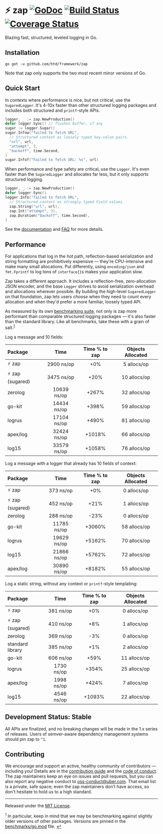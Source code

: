 # :zap: zap [![GoDoc][doc-img]][doc] [![Build Status][ci-img]][ci] [![Coverage Status][cov-img]][cov]

Blazing fast, structured, leveled logging in Go.

## Installation

`go get -u github.com/htd/framework/zap`

Note that zap only supports the two most recent minor versions of Go.

## Quick Start

In contexts where performance is nice, but not critical, use the
`SugaredLogger`. It's 4-10x faster than other structured logging
packages and includes both structured and `printf`-style APIs.

```go
logger, _ := zap.NewProduction()
defer logger.Sync() // flushes buffer, if any
sugar := logger.Sugar()
sugar.Infow("failed to fetch URL",
  // Structured context as loosely typed key-value pairs.
  "url", url,
  "attempt", 3,
  "backoff", time.Second,
)
sugar.Infof("Failed to fetch URL: %s", url)
```

When performance and type safety are critical, use the `Logger`. It's even
faster than the `SugaredLogger` and allocates far less, but it only supports
structured logging.

```go
logger, _ := zap.NewProduction()
defer logger.Sync()
logger.Info("failed to fetch URL",
  // Structured context as strongly typed Field values.
  zap.String("url", url),
  zap.Int("attempt", 3),
  zap.Duration("backoff", time.Second),
)
```

See the [documentation][doc] and [FAQ](FAQ.md) for more details.

## Performance

For applications that log in the hot path, reflection-based serialization and
string formatting are prohibitively expensive &mdash; they're CPU-intensive
and make many small allocations. Put differently, using `encoding/json` and
`fmt.Fprintf` to log tons of `interface{}`s makes your application slow.

Zap takes a different approach. It includes a reflection-free, zero-allocation
JSON encoder, and the base `Logger` strives to avoid serialization overhead
and allocations wherever possible. By building the high-level `SugaredLogger`
on that foundation, zap lets users _choose_ when they need to count every
allocation and when they'd prefer a more familiar, loosely typed API.

As measured by its own [benchmarking suite][], not only is zap more performant
than comparable structured logging packages &mdash; it's also faster than the
standard library. Like all benchmarks, take these with a grain of salt.<sup
id="anchor-versions">[1](#footnote-versions)</sup>

Log a message and 10 fields:

| Package             |    Time     | Time % to zap | Objects Allocated |
| :------------------ | :---------: | :-----------: | :---------------: |
| :zap: zap           | 2900 ns/op  |      +0%      |    5 allocs/op    |
| :zap: zap (sugared) | 3475 ns/op  |     +20%      |   10 allocs/op    |
| zerolog             | 10639 ns/op |     +267%     |   32 allocs/op    |
| go-kit              | 14434 ns/op |     +398%     |   59 allocs/op    |
| logrus              | 17104 ns/op |     +490%     |   81 allocs/op    |
| apex/log            | 32424 ns/op |    +1018%     |   66 allocs/op    |
| log15               | 33579 ns/op |    +1058%     |   76 allocs/op    |

Log a message with a logger that already has 10 fields of context:

| Package             |    Time     | Time % to zap | Objects Allocated |
| :------------------ | :---------: | :-----------: | :---------------: |
| :zap: zap           |  373 ns/op  |      +0%      |    0 allocs/op    |
| :zap: zap (sugared) |  452 ns/op  |     +21%      |    1 allocs/op    |
| zerolog             |  288 ns/op  |     -23%      |    0 allocs/op    |
| go-kit              | 11785 ns/op |    +3060%     |   58 allocs/op    |
| logrus              | 19629 ns/op |    +5162%     |   70 allocs/op    |
| log15               | 21866 ns/op |    +5762%     |   72 allocs/op    |
| apex/log            | 30890 ns/op |    +8182%     |   55 allocs/op    |

Log a static string, without any context or `printf`-style templating:

| Package             |    Time    | Time % to zap | Objects Allocated |
| :------------------ | :--------: | :-----------: | :---------------: |
| :zap: zap           | 381 ns/op  |      +0%      |    0 allocs/op    |
| :zap: zap (sugared) | 410 ns/op  |      +8%      |    1 allocs/op    |
| zerolog             | 369 ns/op  |      -3%      |    0 allocs/op    |
| standard library    | 385 ns/op  |      +1%      |    2 allocs/op    |
| go-kit              | 606 ns/op  |     +59%      |   11 allocs/op    |
| logrus              | 1730 ns/op |     +354%     |   25 allocs/op    |
| apex/log            | 1998 ns/op |     +424%     |    7 allocs/op    |
| log15               | 4546 ns/op |    +1093%     |   22 allocs/op    |

## Development Status: Stable

All APIs are finalized, and no breaking changes will be made in the 1.x series
of releases. Users of semver-aware dependency management systems should pin
zap to `^1`.

## Contributing

We encourage and support an active, healthy community of contributors &mdash;
including you! Details are in the [contribution guide](CONTRIBUTING.md) and
the [code of conduct](CODE_OF_CONDUCT.md). The zap maintainers keep an eye on
issues and pull requests, but you can also report any negative conduct to
oss-conduct@uber.com. That email list is a private, safe space; even the zap
maintainers don't have access, so don't hesitate to hold us to a high
standard.

<hr>

Released under the [MIT License](LICENSE.txt).

<sup id="footnote-versions">1</sup> In particular, keep in mind that we may be
benchmarking against slightly older versions of other packages. Versions are
pinned in the [benchmarks/go.mod][] file. [↩](#anchor-versions)

[doc-img]: https://pkg.go.dev/badge/github.com/htd/framework/zap
[doc]: https://pkg.go.dev/github.com/htd/framework/zap
[ci-img]: https://github.com/uber-go/zap/actions/workflows/go.yml/badge.svg
[ci]: https://github.com/uber-go/zap/actions/workflows/go.yml
[cov-img]: https://codecov.io/gh/uber-go/zap/branch/master/graph/badge.svg
[cov]: https://codecov.io/gh/uber-go/zap
[benchmarking suite]: https://github.com/uber-go/zap/tree/master/benchmarks
[benchmarks/go.mod]: https://github.com/uber-go/zap/blob/master/benchmarks/go.mod
